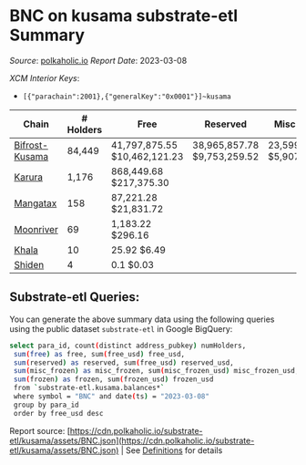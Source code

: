 # BNC on kusama substrate-etl Summary

_Source_: [polkaholic.io](https://polkaholic.io) *Report Date*: 2023-03-08


*XCM Interior Keys*:
* `[{"parachain":2001},{"generalKey":"0x0001"}]~kusama`


| Chain | # Holders | Free | Reserved | Misc Frozen | Frozen | Price | AssetID |
| ----- | --------- | ---- | -------- | ----------- | ------ | ----- | ------- |
| [Bifrost-Kusama](/kusama/2001-bifrost-ksm) | 84,449 | 41,797,875.55 $10,462,121.23 | 38,965,857.78 $9,753,259.52 | 23,599,588.4  $5,907,040.76 | 7,898,166.49 $1,976,932.42 | $0.25 | `{"Token":"BNC"}` |
| [Karura](/kusama/2000-karura) | 1,176 | 868,449.68 $217,375.30 |   |    |   | $0.25 | `{"Token":"BNC"}` |
| [Mangatax](/kusama/2110-mangatax) | 158 | 87,221.28 $21,831.72 |   |    |   | $0.25 | `{"Token":"14"}` |
| [Moonriver](/kusama/2023-moonriver) | 69 | 1,183.22 $296.16 |   |    |   | $0.25 | `{"Token":"319623561105283008236062145480775032445"}` |
| [Khala](/kusama/2004-khala) | 10 | 25.92 $6.49 |   |    |   | $0.25 | `{"Token":"2"}` |
| [Shiden](/kusama/2007-shiden) | 4 | 0.1 $0.03 |   |    |   | $0.25 | `{"Token":"18446744073709551627"}` |

## Substrate-etl Queries:
You can generate the above summary data using the following queries using the public dataset `substrate-etl` in Google BigQuery:
```bash
select para_id, count(distinct address_pubkey) numHolders, 
 sum(free) as free, sum(free_usd) free_usd,
 sum(reserved) as reserved, sum(free_usd) reserved_usd,
 sum(misc_frozen) as misc_frozen, sum(misc_frozen_usd) misc_frozen_usd,
 sum(frozen) as frozen, sum(frozen_usd) frozen_usd
 from `substrate-etl.kusama.balances*` 
 where symbol = "BNC" and date(ts) = "2023-03-08"
 group by para_id
 order by free_usd desc
```


Report source: [https://cdn.polkaholic.io/substrate-etl/kusama/assets/BNC.json](https://cdn.polkaholic.io/substrate-etl/kusama/assets/BNC.json) | See [Definitions](/DEFINITIONS.md) for details
